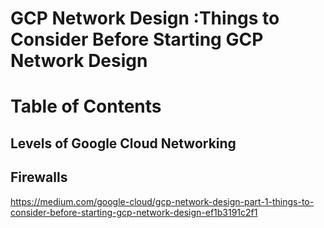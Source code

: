 # GCP Network Design :Things to Consider Before Starting GCP Network Design

# Table of Contents


## Levels of Google Cloud Networking

## Firewalls
























https://medium.com/google-cloud/gcp-network-design-part-1-things-to-consider-before-starting-gcp-network-design-ef1b3191c2f1
